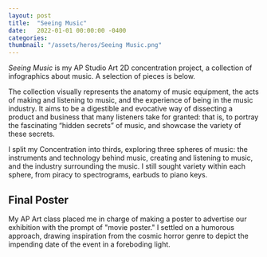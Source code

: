 ```yaml
---
layout: post
title:  "Seeing Music"
date:   2022-01-01 00:00:00 -0400
categories: 
thumbnail: "/assets/heros/Seeing Music.png"
---
```

_Seeing Music_ is my AP Studio Art 2D concentration project, a collection of infographics about music. A selection of pieces is below.

The collection visually represents the anatomy of music equipment, the acts of making and listening to music, and the experience of being in the music industry. It aims to be a digestible and evocative way of dissecting a product and business that many listeners take for granted: that is, to portray the fascinating “hidden secrets” of music, and showcase the variety of these secrets.

I split my Concentration into thirds, exploring three spheres of music: the instruments and technology behind music, creating and listening to music, and the industry surrounding the music. I still sought variety within each sphere, from piracy to spectrograms,
earbuds to piano keys.

## Final Poster

My AP Art class placed me in charge of making a poster to advertise our exhibition with the prompt of "movie poster." I settled on a humorous approach, drawing inspiration from the cosmic horror genre to depict the impending date of the event in a foreboding light.
